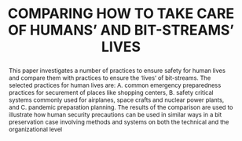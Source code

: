 ---
abstract: "This paper investigates a number of practices to ensure safety for human
  lives and compare them with practices to ensure the ‘lives’ of bit-streams. The
  selected practices for human lives are: A. common emergency preparedness practices
  for securement of places like shopping centers, B. safety critical systems commonly
  used for airplanes, space crafts and nuclear power plants, and C. pandemic preparation
  planning. \nThe results of the comparison are used to illustrate how human security
  precautions can be used in similar ways in a bit preservation case involving methods
  and systems on both the technical and the organizational level"
creators:
- Eld Zierau
date: null
document_url: https://services.phaidra.univie.ac.at/api/object/o:1424889/download
grand_parent: iPRES
institutions:
- Royal Danish Library
keywords:
- bit preservation
- safety critical systems
- safety procedures
- pandemics
- risk management
landing_page_url: https://phaidra.univie.ac.at/o:1424889
language: eng
layout: publication
license: CC BY 4.0 International
notes_url: null
parent: iPRES 2021
publication_type: paper
size: 609585
slides_url: null
source_name: iPRES
stream_url: null
title: COMPARING HOW TO TAKE CARE OF HUMANS’ AND BIT-STREAMS’ LIVES
year: 2021
---